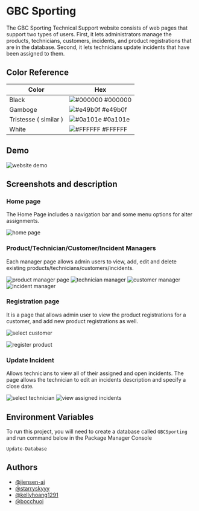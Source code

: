 ﻿# GBC Sporting
The GBC Sporting Technical Support website consists of web pages that support two types of users. First, it lets administrators manage the products, technicians, customers, incidents, and product registrations that are in the database. Second, it lets technicians update incidents that have been assigned to them.

## Color Reference

  

|Color|Hex  |
|--|--|
|Black  | ![#000000](https://via.placeholder.com/10/000000?text=+) #000000 |
|Gamboge  | ![#e49b0f](https://via.placeholder.com/10/e49b0f?text=+) #e49b0f |
|Tristesse  ( similar )  | ![#0a101e](https://via.placeholder.com/10/0a101e?text=+) #0a101e |
|White  | ![#FFFFFF](https://via.placeholder.com/10/FFFFFF?text=+) #FFFFFF |
## Demo
![website demo](https://cdn.discordapp.com/attachments/315879205818597377/988515889559265321/gbc_flip.gif)

## Screenshots and description
### Home page
The Home Page includes a navigation bar and some menu options for alter assignments.

![home page](https://cdn.discordapp.com/attachments/315879205818597377/988516941054509107/mainpage.jpg)
### Product/Technician/Customer/Incident Managers
Each manager page allows admin users to view, add, edit and delete existing products/technicians/customers/incidents.

![product manager page](https://cdn.discordapp.com/attachments/315879205818597377/988517517368639498/Screenshot_2.jpg)
![technician manager](https://cdn.discordapp.com/attachments/315879205818597377/988517517569970217/Screenshot_3.jpg)
![customer manager](https://cdn.discordapp.com/attachments/315879205818597377/988517517804838993/Screenshot_4.jpg)
![incident manager](https://cdn.discordapp.com/attachments/315879205818597377/988517543876624434/Screenshot_5.jpg)

### Registration page
It is a page that allows admin user to view the product registrations for a customer, and add new product registrations as well.

![select customer](https://cdn.discordapp.com/attachments/315879205818597377/988517544686153839/Screenshot_8.jpg)

![register product](https://cdn.discordapp.com/attachments/315879205818597377/988517544921018388/Screenshot_9.jpg)

### Update Incident 
Allows technicians to view all of their assigned and open incidents. The page allows the technician to edit an incidents description and specify a close date.

![select technician](https://cdn.discordapp.com/attachments/315879205818597377/988520546046193674/Screenshot_12.jpg)
![view assigned incidents](https://cdn.discordapp.com/attachments/315879205818597377/988520546243342407/Screenshot_13.jpg)

## Environment Variables

To run this project, you will need to create a database called `GBCSporting` and run command below in the Package Manager Console

`Update-Database`

## Authors

- [@jjensen-ai]([https://github.com/jjensen-ai)
- [@starryskyyy]([https://github.com/starryskyyy) 
- [@kellyhoang1291]([https://github.com/kellyhoang1291)
- [@bocchuoi]([https://github.com/bocchuoi)


